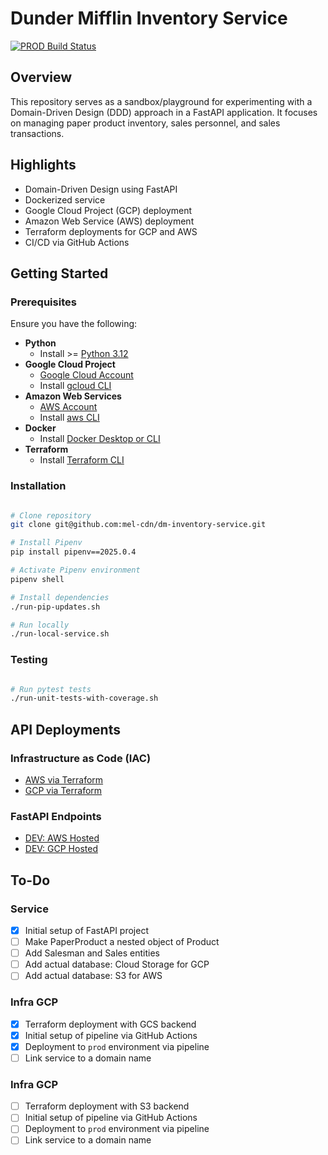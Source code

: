 # Dunder Mifflin Inventory Service

[![PROD Build Status](https://github.com/mel-cdn/dm-inventory-service/actions/workflows/gcp_deploy.yml/badge.svg?branch=main)](https://github.com/mel-cdn/dm-inventory-service/actions/workflows/gcp_deploy.yml)

## Overview

This repository serves as a sandbox/playground for experimenting with a Domain-Driven Design (DDD) approach in a FastAPI
application. It focuses on managing paper product inventory, sales personnel, and sales transactions.

## Highlights

- Domain-Driven Design using FastAPI
- Dockerized service
- Google Cloud Project (GCP) deployment
- Amazon Web Service (AWS) deployment
- Terraform deployments for GCP and AWS
- CI/CD via GitHub Actions

## Getting Started

### Prerequisites

Ensure you have the following:

- **Python**
    - Install >= [Python 3.12](https://www.python.org/)
- **Google Cloud Project**
    - [Google Cloud Account](https://console.cloud.google.com/)
    - Install [gcloud CLI](https://cloud.google.com/sdk/docs/install)
- **Amazon Web Services**
    - [AWS Account](https://aws.amazon.com/)
    - Install [aws CLI](https://aws.amazon.com/cli/)
- **Docker**
    - Install [Docker Desktop or CLI](https://docs.docker.com/desktop/)
- **Terraform**
    - Install [Terraform CLI](https://developer.hashicorp.com/terraform/install)

### Installation

```bash

# Clone repository
git clone git@github.com:mel-cdn/dm-inventory-service.git

# Install Pipenv
pip install pipenv==2025.0.4

# Activate Pipenv environment
pipenv shell

# Install dependencies
./run-pip-updates.sh

# Run locally
./run-local-service.sh
```

### Testing

```bash

# Run pytest tests
./run-unit-tests-with-coverage.sh
```

## API Deployments
### Infrastructure as Code (IAC)
- [AWS via Terraform](infra/terraform/aws/README.md)
- [GCP via Terraform](infra/terraform/gcp/README.md)
### FastAPI Endpoints
- [DEV: AWS Hosted](https://www.powerthesaurus.org/not_yet_available)
- [DEV: GCP Hosted](https://dm-inventory-api-ssivswgqkq-de.a.run.app/swagger)


## To-Do

### Service

- [X] Initial setup of FastAPI project
- [ ] Make PaperProduct a nested object of Product
- [ ] Add Salesman and Sales entities
- [ ] Add actual database: Cloud Storage for GCP
- [ ] Add actual database: S3 for AWS

### Infra GCP

- [X] Terraform deployment with GCS backend
- [X] Initial setup of pipeline via GitHub Actions
- [X] Deployment to `prod` environment via pipeline
- [ ] Link service to a domain name

### Infra GCP

- [ ] Terraform deployment with S3 backend
- [ ] Initial setup of pipeline via GitHub Actions
- [ ] Deployment to `prod` environment via pipeline
- [ ] Link service to a domain name
